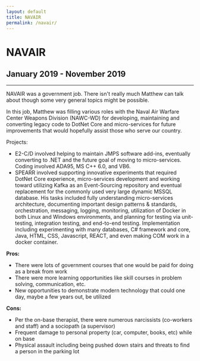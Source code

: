```yaml
---
layout: default
title: NAVAIR
permalink: /navair/
---
```

# NAVAIR
## January 2019 - November 2019
<hr class="hr-plain">

NAVAIR was a government job. There isn't really much Matthew can talk about though some very general topics might be possible.

In this job, Matthew was filling various roles with the Naval Air Warfare Center Weapons Division (NAWC-WD) for developing, maintaining and converting legacy code to DotNet Core and micro-services for future improvements that would hopefully assist those who serve our country.

Projects:  
- E2-C/D involved helping to maintain JMPS software add-ins, eventually converting to .NET and the future goal of moving to micro-services. Coding involved ADA95, MS C++ 6.0, and VB6.
- SPEARR involved supporting innovative experiments that required DotNet Core experience, micro-services development and working toward utilizing Kafka as an Event-Sourcing repository and eventual replacement for the commonly used very large dynamic MSSQL database. His tasks included fully understanding micro-services architecture, documenting important design patterns & standards, orchestration, messaging, logging, monitoring, utilization of Docker in both Linux and Windows environments, and planning for testing via unit-testing, integration testing, and end-to-end testing. Implementation including experimenting with many databases, C# framework and core, Java, HTML, CSS, Javascript, REACT, and even making COM work in a docker container.

**Pros:**
* There were lots of government courses that one would be paid for doing as a break from work
* There were more learning opportunities like skill courses in problem solving, communication, etc.
* New opportunities to demonstrate modern technology that could one day, maybe a few years out, be utilized

**Cons:**
* Per the on-base therapist, there were numerous narcissists (co-workers and staff) and a sociopath (a supervisor)
* Frequent damage to personal property (car, computer, books, etc) while on base
* Physical assault including being pushed down stairs and threats to find a person in the parking lot